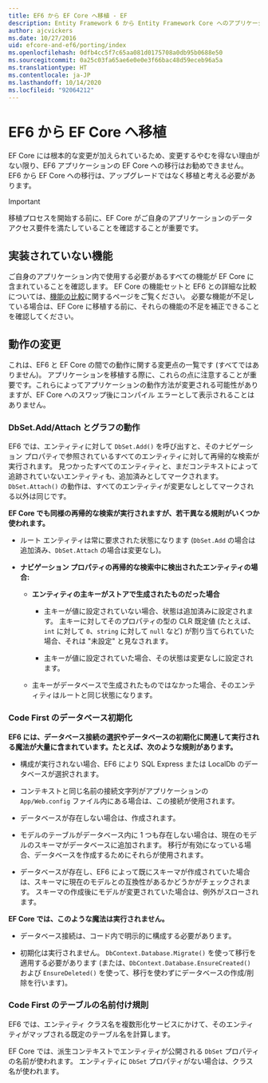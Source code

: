 ```yaml
---
title: EF6 から EF Core へ移植 - EF
description: Entity Framework 6 から Entity Framework Core へのアプリケーションの移植に関する一般的な情報
author: ajcvickers
ms.date: 10/27/2016
uid: efcore-and-ef6/porting/index
ms.openlocfilehash: 0dfb4cc5f7c65aa081d0175708a0db95b0688e50
ms.sourcegitcommit: 0a25c03fa65ae6e0e0e3f66bac48d59eceb96a5a
ms.translationtype: HT
ms.contentlocale: ja-JP
ms.lasthandoff: 10/14/2020
ms.locfileid: "92064212"
---
```

# <a name="porting-from-ef6-to-ef-core"></a>EF6 から EF Core へ移植

EF Core には根本的な変更が加えられているため、変更するやむを得ない理由がない限り、EF6 アプリケーションの EF Core への移行はお勧めできません。
EF6 から EF Core への移行は、アップグレードではなく移植と考える必要があります。

> [!IMPORTANT]
> 移植プロセスを開始する前に、EF Core がご自身のアプリケーションのデータ アクセス要件を満たしていることを確認することが重要です。

## <a name="missing-features"></a>実装されていない機能

ご自身のアプリケーション内で使用する必要があるすべての機能が EF Core に含まれていることを確認します。 EF Core の機能セットと EF6 との詳細な比較については、[機能の比較](xref:efcore-and-ef6/index)に関するページをご覧ください。 必要な機能が不足している場合は、EF Core に移植する前に、それらの機能の不足を補正できることを確認してください。

## <a name="behavior-changes"></a>動作の変更

これは、EF6 と EF Core の間での動作に関する変更点の一覧です (すべてではありません)。 アプリケーションを移植する際に、これらの点に注意することが重要です。これらによってアプリケーションの動作方法が変更される可能性がありますが、EF Core へのスワップ後にコンパイル エラーとして表示されることはありません。

### <a name="dbsetaddattach-and-graph-behavior"></a>DbSet.Add/Attach とグラフの動作

EF6 では、エンティティに対して `DbSet.Add()` を呼び出すと、そのナビゲーション プロパティで参照されているすべてのエンティティに対して再帰的な検索が実行されます。 見つかったすべてのエンティティと、まだコンテキストによって追跡されていないエンティティも、追加済みとしてマークされます。 `DbSet.Attach()` の動作は、すべてのエンティティが変更なしとしてマークされる以外は同じです。

**EF Core でも同様の再帰的な検索が実行されますが、若干異なる規則がいくつか使われます。**

*  ルート エンティティは常に要求された状態になります (`DbSet.Add` の場合は追加済み、`DbSet.Attach` の場合は変更なし)。

*  **ナビゲーション プロパティの再帰的な検索中に検出されたエンティティの場合:**

    *  **エンティティの主キーがストアで生成されたものだった場合**

        * 主キーが値に設定されていない場合、状態は追加済みに設定されます。 主キーに対してそのプロパティの型の CLR 既定値 (たとえば、`int` に対して `0`、`string` に対して `null` など) が割り当てられていた場合、それは "未設定" と見なされます。

        * 主キーが値に設定されていた場合、その状態は変更なしに設定されます。

    *  主キーがデータベースで生成されたものではなかった場合、そのエンティティはルートと同じ状態になります。

### <a name="code-first-database-initialization"></a>Code First のデータベース初期化

**EF6 には、データベース接続の選択やデータベースの初期化に関連して実行される魔法が大量に含まれています。たとえば、次のような規則があります。**

* 構成が実行されない場合、EF6 により SQL Express または LocalDb のデータベースが選択されます。

* コンテキストと同じ名前の接続文字列がアプリケーションの `App/Web.config` ファイル内にある場合は、この接続が使用されます。

* データベースが存在しない場合は、作成されます。

* モデルのテーブルがデータベース内に 1 つも存在しない場合は、現在のモデルのスキーマがデータベースに追加されます。 移行が有効になっている場合、データベースを作成するためにそれらが使用されます。

* データベースが存在し、EF6 によって既にスキーマが作成されていた場合は、スキーマに現在のモデルとの互換性があるかどうかがチェックされます。 スキーマの作成後にモデルが変更されていた場合は、例外がスローされます。

**EF Core では、このような魔法は実行されません。**

* データベース接続は、コード内で明示的に構成する必要があります。

* 初期化は実行されません。 `DbContext.Database.Migrate()` を使って移行を適用する必要があります (または、`DbContext.Database.EnsureCreated()` および `EnsureDeleted()` を使って、移行を使わずにデータベースの作成/削除を行います)。

### <a name="code-first-table-naming-convention"></a>Code First のテーブルの名前付け規則

EF6 では、エンティティ クラス名を複数形化サービスにかけて、そのエンティティがマップされる既定のテーブル名を計算します。

EF Core では、派生コンテキストでエンティティが公開される `DbSet` プロパティの名前が使われます。 エンティティに `DbSet` プロパティがない場合は、クラス名が使われます。
